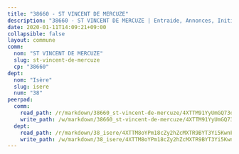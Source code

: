 ```yaml
---
title: "38660 - ST VINCENT DE MERCUZE"
description: "38660 - ST VINCENT DE MERCUZE | Entraide, Annonces, Initiatives"
date: 2020-01-11T14:09:21+09:00
collapsible: false
layout: commune
comm:
  nom: "ST VINCENT DE MERCUZE"
  slug: st-vincent-de-mercuze
  cp: "38660"
dept:
  nom: "Isère"
  slug: isere
  num: "38"
peerpad:
  comm:
    read_path: /r/markdown/38660_st-vincent-de-mercuze/4XTTM91YyUmGQ73oBWr82tnMWsxujoUEUispvcy7eQo9cs6VB
    write_path: /w/markdown/38660_st-vincent-de-mercuze/4XTTM91YyUmGQ73oBWr82tnMWsxujoUEUispvcy7eQo9cs6VB-K3TgThxAVaba9oy87cEozfmF7DeSrQ8chGjLdEJ8Atz9edxwMf81aGtYq18qpKqEkWwSQmw34LGHrzxMFuZhqtZVD7Wqj9BQWy3NukscvBSabynFzbiPLUVkAepRDN2qpFDYhm1w
  dept:
    read_path: /r/markdown/38_isere/4XTTM8oYPm18cZy2hZcMXTR9BYT3Yi5KwnFvpXu1TXaRq7Q3V
    write_path: /w/markdown/38_isere/4XTTM8oYPm18cZy2hZcMXTR9BYT3Yi5KwnFvpXu1TXaRq7Q3V-K3TgUoSzs2JpJwfbzBvgU8N95mHo7JXz7NbEctNRM3EDb2iYHA4maKm3pRQwmboULLPnLFTEhRgTawPTWpmxTxKbTwDgAEzA9tUHjpudQTWdKWfdVSegAo77eCwhXTaVG7AyUZEs
---
```


